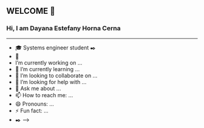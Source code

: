 ## WELCOME 👋
### Hi, I am Dayana Estefany Horna Cerna
----

- :mortar_board: Systems engineer student :black_nib:
- 🔭 
-  I’m currently working on ...
- 🌱 I’m currently learning ...
- 👯 I’m looking to collaborate on ...
- 🤔 I’m looking for help with ...
- 💬 Ask me about ...
- 📫 How to reach me: ...
- 😄 Pronouns: ...
- ⚡ Fun fact: ...
- :black_nib: 
-->
